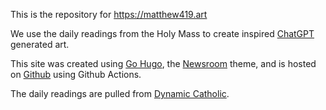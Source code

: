 This is the repository for https://matthew419.art

We use the daily readings from the Holy Mass to create inspired [ChatGPT](https://openai.com) generated art. 

This site was created using [Go Hugo](https://gohugo.io/), the [Newsroom](https://themes.gohugo.io/themes/newsroom/) theme, and is hosted on [Github](https://github.com) using Github Actions. 

The daily readings are pulled from [Dynamic Catholic](https://www.dynamiccatholic.com/). 